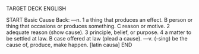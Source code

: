 TARGET DECK
ENGLISH

START
Basic
Cause
Back: —n. 1 a thing that produces an effect. B person or thing that occasions or produces something. C reason or motive. 2 adequate reason (show cause). 3 principle, belief, or purpose. 4 a matter to be settled at law. B case offered at law (plead a cause). —v. (-sing) be the cause of, produce, make happen. [latin causa]
END
